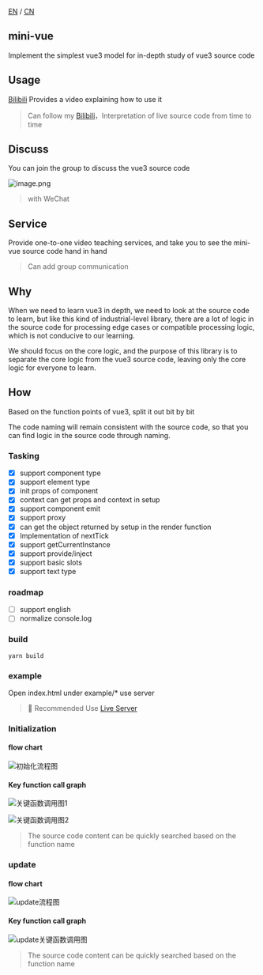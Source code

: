 [EN](README.md) / [CN](README.md)
## mini-vue

Implement the simplest vue3 model for in-depth study of vue3 source code

## Usage

[Bilibili](https://www.bilibili.com/video/BV1Zy4y1J73E) Provides a video explaining how to use it

> Can follow my [Bilibili](https://space.bilibili.com/175301983)，Interpretation of live source code from time to time

## Discuss

You can join the group to discuss the vue3 source code


![image.png](https://p6-juejin.byteimg.com/tos-cn-i-k3u1fbpfcp/cbe1b6e9c67944828c3e653fd7919dc0~tplv-k3u1fbpfcp-watermark.image)

> with WeChat

## Service

Provide one-to-one video teaching services, and take you to see the mini-vue source code hand in hand

> Can add group communication

## Why

When we need to learn vue3 in depth, we need to look at the source code to learn, but like this kind of industrial-level library, there are a lot of logic in the source code for processing edge cases or compatible processing logic, which is not conducive to our learning.

We should focus on the core logic, and the purpose of this library is to separate the core logic from the vue3 source code, leaving only the core logic for everyone to learn.

## How

Based on the function points of vue3, split it out bit by bit

The code naming will remain consistent with the source code, so that you can find logic in the source code through naming.

### Tasking

- [x] support component type
- [x] support element type
- [x] init props of component
- [x] context can get props and context in setup
- [x] support component emit
- [x] support proxy
- [x] can get the object returned by setup in the render function
- [x] Implementation of nextTick
- [x] support getCurrentInstance
- [x] support provide/inject
- [x] support basic slots
- [x] support text type 

### roadmap

- [ ] support english
- [ ] normalize console.log

### build

```shell
yarn build
```

### example

Open index.html under example/\* use server

>  Recommended Use [Live Server](https://marketplace.visualstudio.com/items?itemName=ritwickdey.LiveServer)

### Initialization

#### flow chart

![初始化流程图](https://user-gold-cdn.xitu.io/2020/7/6/1732311ea8a9142a?w=1724&h=762&f=png&s=493353)

#### Key function call graph

![关键函数调用图1](https://user-gold-cdn.xitu.io/2020/6/22/172dc07fc42b7d2c?w=1342&h=144&f=png&s=54200)

![关键函数调用图2](https://user-gold-cdn.xitu.io/2020/6/22/172dc08840e25b42?w=1816&h=934&f=png&s=550722)

> The source code content can be quickly searched based on the function name

### update

#### flow chart

![update流程图](https://user-gold-cdn.xitu.io/2020/6/23/172e19b5cefba34e?w=3200&h=800&f=png&s=540515)

#### Key function call graph

![update关键函数调用图](https://user-gold-cdn.xitu.io/2020/6/23/172e19d2d42464aa?w=3300&h=1006&f=png&s=739008)

> The source code content can be quickly searched based on the function name
